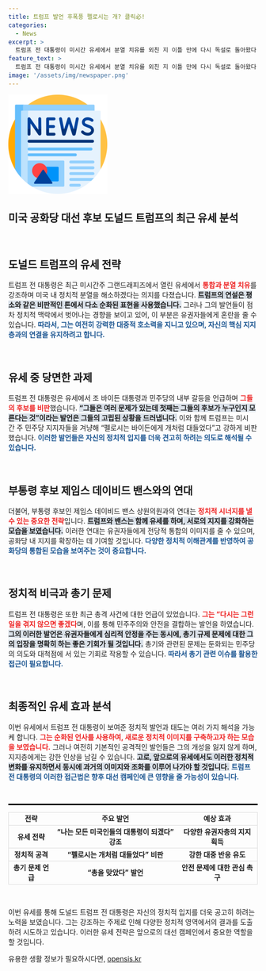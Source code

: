 ```yaml
---
title: 트럼프 발언 후폭풍 펠로시는 개? 클릭必!
categories:
  - News
excerpt: >
  트럼프 전 대통령이 미시간 유세에서 분열 치유를 외친 지 이틀 만에 다시 독설로 돌아왔다. 민주당의 후보 교체론에 반박하며 낸시 펠로시를 비난하고, 바이든 대통령과 김정은에 대한 파격 발언을 쏟아냈다. 정치적 긴장 속에서도 과거와의 단절을 시도하는 그의 행보가 흥미롭다!
feature_text: >
  트럼프 전 대통령이 미시간 유세에서 분열 치유를 외친 지 이틀 만에 다시 독설로 돌아왔다. 민주당의 후보 교체론에 반박하며 낸시 펠로시를 비난하고, 바이든 대통령과 김정은에 대한 파격 발언을 쏟아냈다. 정치적 긴장 속에서도 과거와의 단절을 시도하는 그의 행보가 흥미롭다!
image: '/assets/img/newspaper.png'
---
```


<p><img src="/assets/img/newspaper.png" alt="kimp 속보" /></p>

<h2 data-ke-size="size26">미국 공화당 대선 후보 도널드 트럼프의 최근 유세 분석</h2>

<p data-ke-size="size16">&nbsp;</p>

<h2 data-ke-size="size26">도널드 트럼프의 유세 전략</h2>

<p>트럼프 전 대통령은 최근 미시간주 그랜드래피즈에서 열린 유세에서 <b><span style="color: #ee2323;">통합과 분열 치유</span></b>를 강조하며 미국 내 정치적 분열을 해소하겠다는 의지를 다졌습니다. <b><span style="background-color: #21538527;">트럼프의 연설은 평소와 같은 비판적인 톤에서 다소 순화된 표현을 사용했습니다.</span></b> 그러나 그의 발언들이 점차 정치적 맥락에서 벗어나는 경향을 보이고 있어, 이 부분은 유권자들에게 혼란을 줄 수 있습니다. <b><span style="color: #1a5490;">따라서, 그는 여전히 강력한 대중적 호소력을 지니고 있으며, 자신의 핵심 지지층과의 연결을 유지하려고 합니다.</span></b></p>

<p data-ke-size="size16">&nbsp;</p>

<h2 data-ke-size="size26">유세 중 당면한 과제</h2>

<p>트럼프 전 대통령은 유세에서 조 바이든 대통령과 민주당의 내부 갈등을 언급하며 <b><span style="color: #ee2323;">그들의 후보를 비판</span></b>했습니다. <b><span style="background-color: #21538527;">“그들은 여러 문제가 있는데 첫째는 그들의 후보가 누구인지 모른다는 것”이라는 발언은 그들의 고립된 상황을 드러냅니다.</span></b> 이와 함께 트럼프는 미시간 주 민주당 지지자들을 겨냥해 “펠로시는 바이든에게 개처럼 대들었다”고 강하게 비판했습니다. <b><span style="color: #1a5490;">이러한 발언들은 자신의 정치적 입지를 더욱 견고히 하려는 의도로 해석될 수 있습니다.</span></b></p>

<p data-ke-size="size16">&nbsp;</p>

<h2 data-ke-size="size26">부통령 후보 제임스 데이비드 밴스와의 연대</h2>

<p>더불어, 부통령 후보인 제임스 데이비드 밴스 상원의원과의 연대는 <b><span style="color: #ee2323;">정치적 시너지를 낼 수 있는 중요한 전략</span></b>입니다. <b><span style="background-color: #21538527;">트럼프와 밴스는 함께 유세를 하며, 서로의 지지를 강화하는 모습을 보였습니다.</span></b> 이러한 연대는 유권자들에게 전당적 통합의 이미지를 줄 수 있으며, 공화당 내 지지를 확장하는 데 기여할 것입니다. <b><span style="color: #1a5490;">다양한 정치적 이해관계를 반영하여 공화당의 통합된 모습을 보여주는 것이 중요합니다.</span></b></p>

<p data-ke-size="size16">&nbsp;</p>

<h2 data-ke-size="size26">정치적 비극과 총기 문제</h2>

<p>트럼프 전 대통령은 또한 최근 총격 사건에 대한 언급이 있었습니다. <b><span style="color: #ee2323;">그는 “다시는 그런 일을 겪지 않으면 좋겠다</span></b>며, 이를 통해 민주주의와 안전을 결합하는 발언을 하였습니다. <b><span style="background-color: #21538527;">그의 이러한 발언은 유권자들에게 심리적 안정을 주는 동시에, 총기 규제 문제에 대한 그의 입장을 명확히 하는 좋은 기회가 될 것입니다.</span></b> 총기와 관련된 문제는 둔화되는 민주당의 의도와 대척점에 서 있는 기회로 작용할 수 있습니다. <b><span style="color: #1a5490;">따라서 총기 관련 이슈를 활용한 접근이 필요합니다.</span></b></p>

<p data-ke-size="size16">&nbsp;</p>

<h2 data-ke-size="size26">최종적인 유세 효과 분석</h2>

<p>이번 유세에서 트럼프 전 대통령이 보여준 정치적 발언과 태도는 여러 가지 해석을 가능케 합니다. <b><span style="color: #ee2323;">그는 순화된 언사를 사용하여, 새로운 정치적 이미지를 구축하고자 하는 모습을 보였습니다.</span></b> 그러나 여전히 기본적인 공격적인 발언들은 그의 개성을 잃지 않게 하며, 지지층에게는 강한 인상을 남길 수 있습니다. <b><span style="background-color: #21538527;">고로, 앞으로의 유세에서도 이러한 정치적 변화를 유지하면서 동시에 과거의 이미지와 조화를 이루어 나가야 할 것입니다.</span></b> <b><span style="color: #1a5490;">트럼프 전 대통령의 이러한 접근법은 향후 대선 캠페인에 큰 영향을 줄 가능성이 있습니다.</span></b></p>

<p data-ke-size="size16">&nbsp;</p>

<hr style="border: 1px solid #000;">

<table style="width: 100%; border-collapse: collapse;">
    <tr style="border: 1px solid #ddd;">
        <td style="text-align: center; height: 17px;"><b>전략</b></td>
        <td style="text-align: center; height: 17px;"><b>주요 발언</b></td>
        <td style="text-align: center; height: 17px;"><b>예상 효과</b></td>
    </tr>
    <tr style="border: 1px solid #ddd;">
        <td style="text-align: center; height: 17px;"><b>유세 전략</b></td>
        <td style="text-align: center; height: 17px;"><b>“나는 모든 미국인들의 대통령이 되겠다” 강조</b></td>
        <td style="text-align: center; height: 17px;"><b>다양한 유권자층의 지지 획득</b></td>
    </tr>
    <tr style="border: 1px solid #ddd;">
        <td style="text-align: center; height: 17px;"><b>정치적 공격</b></td>
        <td style="text-align: center; height: 17px;"><b>“펠로시는 개처럼 대들었다” 비판</b></td>
        <td style="text-align: center; height: 17px;"><b>강한 대중 반응 유도</b></td>
    </tr>
    <tr style="border: 1px solid #ddd;">
        <td style="text-align: center; height: 17px;"><b>총기 문제 언급</b></td>
        <td style="text-align: center; height: 17px;"><b>“총을 맞았다” 발언</b></td>
        <td style="text-align: center; height: 17px;"><b>안전 문제에 대한 관심 촉구</b></td>
    </tr>
</table>

<p data-ke-size="size16">&nbsp;</p> 

<p>이번 유세를 통해 도널드 트럼프 전 대통령은 자신의 정치적 입지를 더욱 공고히 하려는 노력을 보였습니다. 그는 강조하는 주제로 인해 다양한 정치적 영역에서의 결과를 도출하려 시도하고 있습니다. 이러한 유세 전략은 앞으로의 대선 캠페인에서 중요한 역할을 할 것입니다.</p>
유용한 생활 정보가 필요하시다면, <a href="https://opensis.kr" rel="dofollow">opensis.kr</a>


